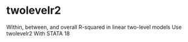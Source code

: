# twolevelr2
Within, between, and overall R-squared in linear two-level models Use twolevelr2 With STATA 18
